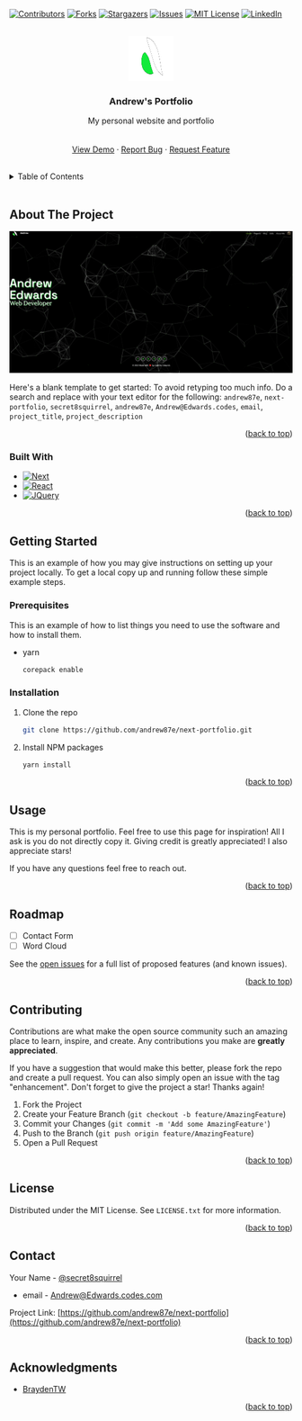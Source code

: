 <a name="readme-top"></a>

[![Contributors][contributors-shield]][contributors-url]
[![Forks][forks-shield]][forks-url]
[![Stargazers][stars-shield]][stars-url]
[![Issues][issues-shield]][issues-url]
[![MIT License][license-shield]][license-url]
[![LinkedIn][linkedin-shield]][linkedin-url]



<!-- PROJECT LOGO -->
<br />
<div align="center">
  <a href="https://github.com/andrew87e/next-portfolio">
    <img src="./public/icons/portfolio-logo.svg" alt="Logo" width="80" height="80">
  </a>

<h3 align="center">Andrew's Portfolio</h3>

  <p align="center">
    My personal website and portfolio
    <br />
    <br />
    <br />
    <a href="edwards.codes">View Demo</a>
    ·
    <a href="https://github.com/andrew87e/next-portfolio/issues">Report Bug</a>
    ·
    <a href="https://github.com/andrew87e/next-portfolio/issues">Request Feature</a>
  </p>
</div>

<br>

<!-- TABLE OF CONTENTS -->
<details>
  <summary>Table of Contents</summary>
  <ol>
    <li>
      <a href="#about-the-project">About The Project</a>
      <ul>
        <li><a href="#built-with">Built With</a></li>
      </ul>
    </li>
    <li>
      <a href="#getting-started">Getting Started</a>
      <ul>
        <li><a href="#prerequisites">Prerequisites</a></li>
        <li><a href="#installation">Installation</a></li>
      </ul>
    </li>
    <li><a href="#usage">Usage</a></li>
    <li><a href="#roadmap">Roadmap</a></li>
    <li><a href="#contributing">Contributing</a></li>
    <li><a href="#license">License</a></li>
    <li><a href="#contact">Contact</a></li>
    <li><a href="#acknowledgments">Acknowledgments</a></li>
  </ol>
</details>
<br>


<!-- ABOUT THE PROJECT -->
## About The Project

![My Portfolio Screen Shot](./public/img/KfIFDWD.png)

Here's a blank template to get started: To avoid retyping too much info. Do a search and replace with your text editor for the following: `andrew87e`, `next-portfolio`, `secret8squirrel`, `andrew87e`, `Andrew@Edwards.codes`, `email`, `project_title`, `project_description`

<p align="right">(<a href="#readme-top">back to top</a>)</p>



### Built With

* [![Next][Next.js]][Next-url]
* [![React][React.js]][React-url]
* [![JQuery][JQuery.com]][JQuery-url]


<p align="right">(<a href="#readme-top">back to top</a>)</p>



<!-- GETTING STARTED -->
## Getting Started

This is an example of how you may give instructions on setting up your project locally.
To get a local copy up and running follow these simple example steps.

### Prerequisites

This is an example of how to list things you need to use the software and how to install them.
* yarn
  ```sh
  corepack enable
  ```

### Installation

1. Clone the repo
   ```sh
   git clone https://github.com/andrew87e/next-portfolio.git
   ```
2. Install NPM packages
   ```sh
   yarn install
   ```

<p align="right">(<a href="#readme-top">back to top</a>)</p>



<!-- USAGE EXAMPLES -->
## Usage

This is my personal portfolio. Feel free to use this page for inspiration! All I ask is you do not directly copy it. Giving credit is greatly appreciated! I also appreciate stars!

If you have any questions feel free to reach out. 

<p align="right">(<a href="#readme-top">back to top</a>)</p>



<!-- ROADMAP -->
## Roadmap

- [ ] Contact Form
- [ ] Word Cloud

See the [open issues](https://github.com/andrew87e/next-portfolio/issues) for a full list of proposed features (and known issues).

<p align="right">(<a href="#readme-top">back to top</a>)</p>



<!-- CONTRIBUTING -->
## Contributing

Contributions are what make the open source community such an amazing place to learn, inspire, and create. Any contributions you make are **greatly appreciated**.

If you have a suggestion that would make this better, please fork the repo and create a pull request. You can also simply open an issue with the tag "enhancement".
Don't forget to give the project a star! Thanks again!

1. Fork the Project
2. Create your Feature Branch (`git checkout -b feature/AmazingFeature`)
3. Commit your Changes (`git commit -m 'Add some AmazingFeature'`)
4. Push to the Branch (`git push origin feature/AmazingFeature`)
5. Open a Pull Request

<p align="right">(<a href="#readme-top">back to top</a>)</p>



<!-- LICENSE -->
## License

Distributed under the MIT License. See `LICENSE.txt` for more information.

<p align="right">(<a href="#readme-top">back to top</a>)</p>



<!-- CONTACT -->
## Contact

Your Name - [@secret8squirrel](https://twitter.com/secret8squirrel)
 - email - Andrew@Edwards.codes.com

Project Link: [https://github.com/andrew87e/next-portfolio](https://github.com/andrew87e/next-portfolio)

<p align="right">(<a href="#readme-top">back to top</a>)</p>



<!-- ACKNOWLEDGMENTS -->
## Acknowledgments

* [BraydenTW](https://github.com/BraydenTW/braydentw.io)

<p align="right">(<a href="#readme-top">back to top</a>)</p>



<!-- MARKDOWN LINKS & IMAGES -->
<!-- https://www.markdownguide.org/basic-syntax/#reference-style-links -->
[contributors-shield]: https://img.shields.io/github/contributors/andrew87e/next-portfolio.svg?style=for-the-badge
[contributors-url]: https://github.com/andrew87e/next-portfolio/graphs/contributors
[forks-shield]: https://img.shields.io/github/forks/andrew87e/next-portfolio.svg?style=for-the-badge
[forks-url]: https://github.com/andrew87e/next-portfolio/network/members
[stars-shield]: https://img.shields.io/github/stars/andrew87e/next-portfolio.svg?style=for-the-badge
[stars-url]: https://github.com/andrew87e/next-portfolio/stargazers
[issues-shield]: https://img.shields.io/github/issues/andrew87e/next-portfolio.svg?style=for-the-badge
[issues-url]: https://github.com/andrew87e/next-portfolio/issues
[license-shield]: https://img.shields.io/github/license/andrew87e/next-portfolio.svg?style=for-the-badge
[license-url]: https://github.com/andrew87e/next-portfolio/blob/master/LICENSE.txt
[linkedin-shield]: https://img.shields.io/badge/-LinkedIn-black.svg?style=for-the-badge&logo=linkedin&colorB=555
[linkedin-url]: https://linkedin.com/in/andrew87e
[product-screenshot]: images/screenshot.png
[Next.js]: https://img.shields.io/badge/next.js-000000?style=for-the-badge&logo=nextdotjs&logoColor=white
[Next-url]: https://nextjs.org/
[React.js]: https://img.shields.io/badge/React-20232A?style=for-the-badge&logo=react&logoColor=61DAFB
[React-url]: https://reactjs.org/
[JQuery.com]: https://img.shields.io/badge/jQuery-0769AD?style=for-the-badge&logo=jquery&logoColor=white
[JQuery-url]: https://jquery.com 
